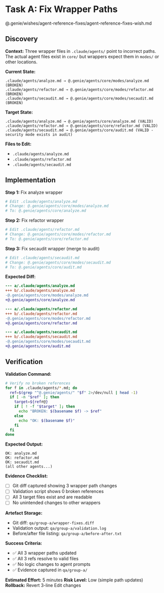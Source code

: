 # Task A: Fix Wrapper Paths

@.genie/wishes/agent-reference-fixes/agent-reference-fixes-wish.md

## Discovery
**Context:** Three wrapper files in `.claude/agents/` point to incorrect paths. The actual agent files exist in `core/` but wrappers expect them in `modes/` or other locations.

**Current State:**
```
.claude/agents/analyze.md → @.genie/agents/core/modes/analyze.md (BROKEN)
.claude/agents/refactor.md → @.genie/agents/core/modes/refactor.md (BROKEN)
.claude/agents/secaudit.md → @.genie/agents/core/modes/secaudit.md (BROKEN)
```

**Target State:**
```
.claude/agents/analyze.md → @.genie/agents/core/analyze.md (VALID)
.claude/agents/refactor.md → @.genie/agents/core/refactor.md (VALID)
.claude/agents/secaudit.md → @.genie/agents/core/audit.md (VALID - security mode exists in audit)
```

**Files to Edit:**
- `.claude/agents/analyze.md`
- `.claude/agents/refactor.md`
- `.claude/agents/secaudit.md`

## Implementation
**Step 1:** Fix analyze wrapper
```bash
# Edit .claude/agents/analyze.md
# Change: @.genie/agents/core/modes/analyze.md
# To: @.genie/agents/core/analyze.md
```

**Step 2:** Fix refactor wrapper
```bash
# Edit .claude/agents/refactor.md
# Change: @.genie/agents/core/modes/refactor.md
# To: @.genie/agents/core/refactor.md
```

**Step 3:** Fix secaudit wrapper (merge to audit)
```bash
# Edit .claude/agents/secaudit.md
# Change: @.genie/agents/core/modes/secaudit.md
# To: @.genie/agents/core/audit.md
```

**Expected Diff:**
```diff
--- a/.claude/agents/analyze.md
+++ b/.claude/agents/analyze.md
-@.genie/agents/core/modes/analyze.md
+@.genie/agents/core/analyze.md

--- a/.claude/agents/refactor.md
+++ b/.claude/agents/refactor.md
-@.genie/agents/core/modes/refactor.md
+@.genie/agents/core/refactor.md

--- a/.claude/agents/secaudit.md
+++ b/.claude/agents/secaudit.md
-@.genie/agents/core/modes/secaudit.md
+@.genie/agents/core/audit.md
```

## Verification
**Validation Command:**
```bash
# Verify no broken references
for f in .claude/agents/*.md; do
  ref=$(grep "^@.genie/agents/" "$f" 2>/dev/null | head -1)
  if [ -n "$ref" ]; then
    target=${ref#@}
    if [ ! -f "$target" ]; then
      echo "BROKEN: $(basename $f) -> $ref"
    else
      echo "OK: $(basename $f)"
    fi
  fi
done
```

**Expected Output:**
```
OK: analyze.md
OK: refactor.md
OK: secaudit.md
(all other agents...)
```

**Evidence Checklist:**
- [ ] Git diff captured showing 3 wrapper path changes
- [ ] Validation script shows 0 broken references
- [ ] All 3 target files exist and are readable
- [ ] No unintended changes to other wrappers

**Artefact Storage:**
- Git diff: `qa/group-a/wrapper-fixes.diff`
- Validation output: `qa/group-a/validation.log`
- Before/after file listing: `qa/group-a/before-after.txt`

**Success Criteria:**
- ✅ All 3 wrapper paths updated
- ✅ All 3 refs resolve to valid files
- ✅ No logic changes to agent prompts
- ✅ Evidence captured in `qa/group-a/`

**Estimated Effort:** 5 minutes
**Risk Level:** Low (simple path updates)
**Rollback:** Revert 3-line Edit changes
